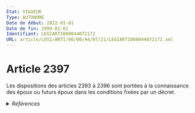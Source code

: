 ```yaml
---
État: VIGUEUR
Type: AUTONOME
Date de début: 2022-01-01
Date de fin: 2999-01-01
Identifiant: LEGIARTI000044072172
URL: article/LEGI/ARTI/00/00/44/07/21/LEGIARTI000044072172.xml
---
```


<h1>Article 2397</h1>

Les dispositions des articles 2393 à 2396 sont portées à la connaissance des
époux ou futurs époux dans les conditions fixées par un décret.


<details>
  <summary><em>Références</em></summary>

  <h2>Articles faisant référence à l'article</h2>
  
  <ul>
    <li>
      <a href="https://legal.tricoteuses.fr//redirection/LEGIARTI000044045528?vers=git&vers=legifrance">Ordonnance n° 2021-1192 du 15 septembre 2021 portant réforme du droit des sûretés - article 17 ENTIEREMENT_MODIF</a> MODIFIE source
    </li>
    <li>
      <a href="https://legal.tricoteuses.fr//redirection/LEGIARTI000045404586?vers=git&vers=legifrance">Code civil - article 2393 AUTONOME VIGUEUR, en vigueur depuis le 2023-01-01</a> CITATION cible
    </li>
    <li>
      <a href="https://legal.tricoteuses.fr//redirection/LEGIARTI000044072181?vers=git&vers=legifrance">Code civil - article 2393 AUTONOME MODIFIE_MORT_NE, en vigueur du 2022-01-01 au 2021-12-31</a> CITATION cible
    </li>
    <li>
      <a href="https://legal.tricoteuses.fr//redirection/LEGIARTI000044981734?vers=git&vers=legifrance">Code civil - article 2393 AUTONOME MODIFIE, en vigueur du 2022-01-01 au 2023-01-01</a> CITATION cible
    </li>
    <li>
      <a href="https://legal.tricoteuses.fr//redirection/LEGIARTI000006449321?vers=git&vers=legifrance">Code civil - article 2393 AUTONOME MODIFIE, en vigueur du 2006-03-24 au 2022-01-01</a> CITATION cible
    </li>
    <li>
      <a href="https://legal.tricoteuses.fr//redirection/LEGIARTI000044045526?vers=git&vers=legifrance">Ordonnance n° 2021-1192 du 15 septembre 2021 portant réforme du droit des sûretés - article 15 ENTIEREMENT_MODIF</a> MODIFIE source
    </li>
    <li>
      <a href="https://legal.tricoteuses.fr//redirection/LEGIARTI000044071662?vers=git&vers=legifrance">Code civil - article 2388 AUTONOME VIGUEUR, en vigueur depuis le 2022-01-01</a> CITATION source
    </li>
  </ul>
  
  <h2>Références faites par l'article</h2>
  
  <ul>
    <li>
      CODIFICATION source Loi 1804-03-19
    </li>
    <li>
      2021-09-15 MODIFIE cible <a href="https://legal.tricoteuses.fr//redirection/LEGIARTI000044045526?vers=git&vers=legifrance">Ordonnance n° 2021-1192 du 15 septembre 2021 portant réforme du droit des sûretés - article 15 ENTIEREMENT_MODIF</a>
    </li>
    <li>
      2021-09-15 MODIFIE cible <a href="https://legal.tricoteuses.fr//redirection/LEGIARTI000044045528?vers=git&vers=legifrance">Ordonnance n° 2021-1192 du 15 septembre 2021 portant réforme du droit des sûretés - article 17 ENTIEREMENT_MODIF</a>
    </li>
    <li>
      2999-01-01 CITATION cible <a href="https://legal.tricoteuses.fr//redirection/LEGIARTI000020616141?vers=git&vers=legifrance">Code civil - article 2388 AUTONOME MODIFIE, en vigueur du 2009-05-14 au 2022-01-01</a>
    </li>
    <li>
      2999-01-01 CITATION source <a href="https://legal.tricoteuses.fr//redirection/LEGIARTI000006449321?vers=git&vers=legifrance">Code civil - article 2393 AUTONOME MODIFIE, en vigueur du 2006-03-24 au 2022-01-01</a>
    </li>
    <li>
      2999-01-01 CONCORDANCE source <a href="https://legal.tricoteuses.fr//redirection/LEGIARTI000006449444?vers=git&vers=legifrance">Code civil - article 2408 AUTONOME MODIFIE, en vigueur du 2006-03-24 au 2022-01-01</a>
    </li>
  </ul>
</details>
